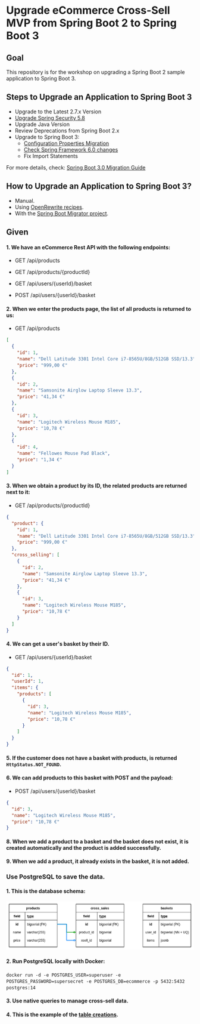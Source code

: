# Upgrade eCommerce Cross-Sell MVP from Spring Boot 2 to Spring Boot 3

## Goal

This repository is for the workshop on upgrading a Spring Boot 2 sample application to Spring Boot 3.


## Steps to Upgrade an Application to Spring Boot 3

* Upgrade to the Latest 2.7.x Version
* [Upgrade Spring Security 5.8](https://docs.spring.io/spring-security/reference/5.8/migration/index.html)
* Upgrade Java Version
* Review Deprecations from Spring Boot 2.x
* Upgrade to Spring Boot 3:
  * [Configuration Properties Migration](https://github.com/spring-projects/spring-boot/wiki/Spring-Boot-3.0-Migration-Guide#configuration-properties-migration)
  * [Check Spring Framework 6.0 changes](https://github.com/spring-projects/spring-framework/wiki/Upgrading-to-Spring-Framework-6.x)
  * Fix Import Statements


For more details, check: [Spring Boot 3.0 Migration Guide](https://github.com/spring-projects/spring-boot/wiki/Spring-Boot-3.0-Migration-Guide)


## How to Upgrade an Application to Spring Boot 3?

* Manual.
* Using [OpenRewrite recipes](https://docs.openrewrite.org/recipes/java/spring/boot3/upgradespringboot_3_0).
* With the [Spring Boot Migrator project](https://github.com/spring-projects-experimental/spring-boot-migrator).


## Given

#### 1. We have an eCommerce Rest API with the following endpoints:

- GET /api/products

- GET /api/products/{productId}

- GET /api/users/{userId}/basket

- POST /api/users/{userId}/basket

#### 2. When we enter the products page, the list of all products is returned to us:

- GET /api/products
```json
[
  {
    "id": 1,
    "name": "Dell Latitude 3301 Intel Core i7-8565U/8GB/512GB SSD/13.3",
    "price": "999,00 €"
  },
  {
    "id": 2,
    "name": "Samsonite Airglow Laptop Sleeve 13.3",
    "price": "41,34 €"
  },
  {
    "id": 3,
    "name": "Logitech Wireless Mouse M185",
    "price": "10,78 €"
  },
  {
    "id": 4,
    "name": "Fellowes Mouse Pad Black",
    "price": "1,34 €"
  }
]
```

#### 3. When we obtain a product by its ID, the related products are returned next to it:

- GET /api/products/{productId}
```json
{
  "product": {
    "id": 1,
    "name": "Dell Latitude 3301 Intel Core i7-8565U/8GB/512GB SSD/13.3",
    "price": "999,00 €"
  },
  "cross_selling": [
    {
      "id": 2,
      "name": "Samsonite Airglow Laptop Sleeve 13.3",
      "price": "41,34 €"
    },
    {
      "id": 3,
      "name": "Logitech Wireless Mouse M185",
      "price": "10,78 €"
    }
  ]
}
```

#### 4. We can get a user's basket by their **ID**.

- GET /api/users/{userId}/basket
```json
{
  "id": 1,
  "userId": 1,
  "items": {
    "products": [
      {
        "id": 3,
        "name": "Logitech Wireless Mouse M185",
        "price": "10,78 €"
      }
    ]
  }
}
```

#### 5. If the customer does not have a basket with products, is returned `HttpStatus.NOT_FOUND`.

#### 6. We can add products to this basket with POST and the payload:

- POST /api/users/{userId}/basket
```json
{
  "id": 3,
  "name": "Logitech Wireless Mouse M185",
  "price": "10,78 €"
}
```

#### 8. When we add a product to a basket and the basket does not exist, it is created automatically and the product is added successfully.

#### 9. When we add a product, it already exists in the basket, it is not added.

### Use PostgreSQL to save the data.

#### 1. This is the database schema:

![](./docs/ecommerce-cross-selling.database-schema.png "ecommerce cross-selling database schema")

#### 2. Run PostgreSQL locally with Docker:
`docker run -d -e POSTGRES_USER=superuser -e POSTGRES_PASSWORD=supersecret -e POSTGRES_DB=ecommerce -p 5432:5432 postgres:14`

#### 3. Use native queries to manage cross-sell data.

#### 4. This is the example of the [table creations](src/main/resources/db/migration/V001__CREATE_TABLES.sql).